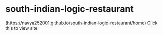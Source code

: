 # south-indian-logic-restaurant
(https://navya252001.github.io/south-indian-logic-restaurant/home) Click this to view site
